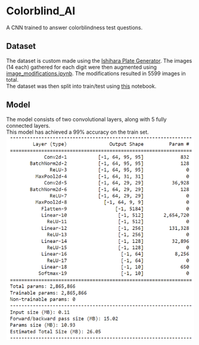 # Colorblind_AI
A CNN trained to answer colorblindness test questions.

## Dataset
The dataset is custom made using the [Ishihara Plate Generator](https://franciscouzo.github.io/ishihara/).
The images (14 each) gathered for each digit were then augmented using [image_modifications.ipynb](https://github.com/hannankhan888/Colorblind_AI/blob/main/image_modifications.ipynb).
The modifications resulted in 5599 images in total.  
The dataset was then split into train/test using [this](https://github.com/hannankhan888/Colorblind_AI/blob/main/create_train_test_sets_from_images.ipynb) notebook.

## Model
The model consists of two convolutional layers, along with 5 fully connected layers.  
This model has achieved a 99% accuracy on the train set.  
![Model Architecture](images/model.png "Model Architecture")